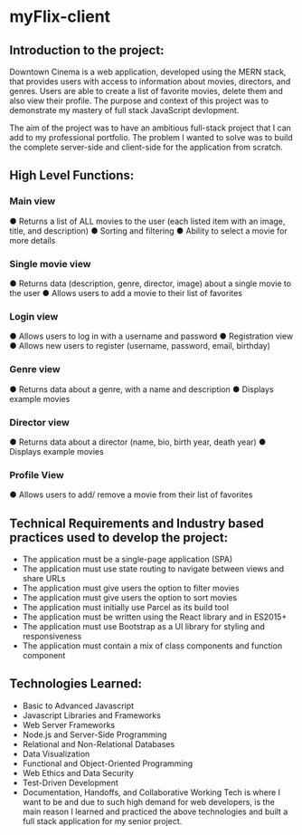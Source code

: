 # myFlix-client

## Introduction to the project:
Downtown Cinema is a web application, developed using the MERN stack, that provides users with access to information about movies, directors, and genres. Users are able to create a list of favorite movies, delete them and also view their profile. The purpose and context of this project was to demonstrate my mastery of full stack JavaScript devlopment.

The aim of the project was to have an ambitious full-stack project that I can add to my professional portfolio. The problem I wanted to solve was to build the complete server-side and client-side for the application from scratch.

## High Level Functions:
### Main view
● Returns a list of ALL movies to the user (each listed item with an image, title, and description)
● Sorting and filtering
● Ability to select a movie for more details
### Single movie view
● Returns data (description, genre, director, image) about a single movie to the user
● Allows users to add a movie to their list of favorites
### Login view
● Allows users to log in with a username and password
● Registration view
● Allows new users to register (username, password, email, birthday)
### Genre view
● Returns data about a genre, with a name and description
● Displays example movies
### Director view
● Returns data about a director (name, bio, birth year, death year)
● Displays example movies
### Profile View
● Allows users to add/ remove a movie from their list of favorites

## Technical Requirements and Industry based practices used to develop the project:
* The application must be a single-page application (SPA) 
* The application must use state routing to navigate between views and share URLs 
* The application must give users the option to filter movies 
* The application must give users the option to sort movies 
* The application must initially use Parcel as its build tool 
* The application must be written using the React library and in ES2015+ 
* The application must use Bootstrap as a UI library for styling and responsiveness 
* The application must contain a mix of class components and function component

## Technologies Learned:
* Basic to Advanced Javascript
* Javascript Libraries and Frameworks
* Web Server Frameworks
* Node.js and Server-Side Programming
* Relational and Non-Relational Databases
* Data Visualization
* Functional and Object-Oriented Programming
* Web Ethics and Data Security
* Test-Driven Development
* Documentation, Handoffs, and Collaborative Working
Tech is where I want to be and due to such high demand for web developers, is the main reason I learned and practiced the above technologies and built a full stack application for my senior project. 

##







